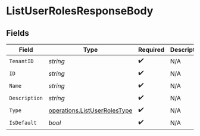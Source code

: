 # ListUserRolesResponseBody


## Fields

| Field                                                                        | Type                                                                         | Required                                                                     | Description                                                                  |
| ---------------------------------------------------------------------------- | ---------------------------------------------------------------------------- | ---------------------------------------------------------------------------- | ---------------------------------------------------------------------------- |
| `TenantID`                                                                   | *string*                                                                     | :heavy_check_mark:                                                           | N/A                                                                          |
| `ID`                                                                         | *string*                                                                     | :heavy_check_mark:                                                           | N/A                                                                          |
| `Name`                                                                       | *string*                                                                     | :heavy_check_mark:                                                           | N/A                                                                          |
| `Description`                                                                | *string*                                                                     | :heavy_check_mark:                                                           | N/A                                                                          |
| `Type`                                                                       | [operations.ListUserRolesType](../../models/operations/listuserrolestype.md) | :heavy_check_mark:                                                           | N/A                                                                          |
| `IsDefault`                                                                  | *bool*                                                                       | :heavy_check_mark:                                                           | N/A                                                                          |